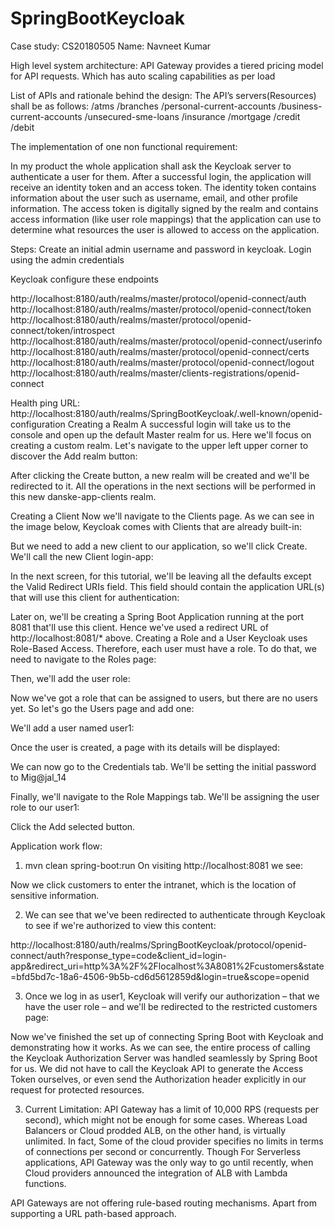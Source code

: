 # SpringBootKeycloak
Case study: CS20180505
Name: Navneet Kumar

High level system architecture:
API Gateway provides a tiered pricing model for API requests. Which has auto scaling capabilities as per load 

List of APIs and rationale behind the design: The API’s servers(Resources) shall be as follows:
/atms
/branches
/personal-current-accounts
/business-current-accounts
/unsecured-sme-loans
/insurance
/mortgage
/credit
/debit




The implementation of one non functional requirement:

In my product the whole application shall ask the Keycloak server to authenticate a user for them. After a successful login, the application will receive an identity token and an access token. The identity token contains information about the user such as username, email, and other profile information. The access token is digitally signed by the realm and contains access information (like user role mappings) that the application can use to determine what resources the user is allowed to access on the application.
 



Steps:
Create an initial admin username and password in keycloak. Login using the admin credentials 


Keycloak configure these endpoints

http://localhost:8180/auth/realms/master/protocol/openid-connect/auth
http://localhost:8180/auth/realms/master/protocol/openid-connect/token
http://localhost:8180/auth/realms/master/protocol/openid-connect/token/introspect
http://localhost:8180/auth/realms/master/protocol/openid-connect/userinfo
http://localhost:8180/auth/realms/master/protocol/openid-connect/certs
http://localhost:8180/auth/realms/master/protocol/openid-connect/logout
http://localhost:8180/auth/realms/master/clients-registrations/openid-connect

Health ping URL:
http://localhost:8180/auth/realms/SpringBootKeycloak/.well-known/openid-configuration
Creating a Realm
A  successful login will take us to the console and open up the default Master realm for us. Here we'll focus on creating a custom realm. Let's navigate to the upper left upper corner to discover the Add realm button:

After clicking the Create button, a new realm will be created and we'll be redirected to it. All the operations in the next sections will be performed in this new danske-app-clients realm.

Creating a Client
Now we'll navigate to the Clients page. As we can see in the image below, Keycloak comes with Clients that are already built-in:

But we need to add a new client to our application, so we'll click Create. We'll call the new Client login-app:

In the next screen, for this tutorial, we'll be leaving all the defaults except the Valid Redirect URIs field. This field should contain the application URL(s) that will use this client for authentication:

Later on, we'll be creating a Spring Boot Application running at the port 8081 that'll use this client. Hence we've used a redirect URL of http://localhost:8081/* above.
Creating a Role and a User
Keycloak uses Role-Based Access. Therefore, each user must have a role.
To do that, we need to navigate to the Roles page:

Then, we'll add the user role:

Now we've got a role that can be assigned to users, but there are no users yet. So let's go the Users page and add one:
 

We'll add a user named user1:

Once the user is created, a page with its details will be displayed:

We can now go to the Credentials tab. We'll be setting the initial password to Mig@jal_14

Finally, we'll navigate to the Role Mappings tab. We'll be assigning the user role to our user1:
 


Click the Add selected button.






Application work flow:

1.	mvn clean spring-boot:run
On visiting http://localhost:8081 we see:
 
Now we click customers to enter the intranet, which is the location of sensitive information.


2. 	We can see that we've been redirected to authenticate through Keycloak to see if we're authorized to view this content:

http://localhost:8180/auth/realms/SpringBootKeycloak/protocol/openid-connect/auth?response_type=code&client_id=login-app&redirect_uri=http%3A%2F%2Flocalhost%3A8081%2Fcustomers&state=bfd5bd7c-18a6-4506-9b5b-cd6d5612859d&login=true&scope=openid

3.	Once we log in as user1, Keycloak will verify our authorization – that we have the user role – and we'll be redirected to the restricted customers page:

Now we've finished the set up of connecting Spring Boot with Keycloak and demonstrating how it works.
As we can see, the entire process of calling the Keycloak Authorization Server was handled seamlessly by Spring Boot for us. We did not have to call the Keycloak API to generate the Access Token ourselves, or even send the Authorization header explicitly in our request for protected resources.

3. Current Limitation:
API Gateway has a limit of 10,000 RPS (requests per second), which might not be enough for some cases. Whereas Load Balancers or Cloud prodded ALB, on the other hand, is virtually unlimited. In fact, Some of the cloud provider specifies no limits in terms of connections per second or concurrently. Though For Serverless applications, API Gateway was the only way to go until recently, when Cloud providers announced the integration of ALB with Lambda functions.
 
API Gateways are not offering rule-based routing mechanisms. Apart from supporting a URL path-based approach.

